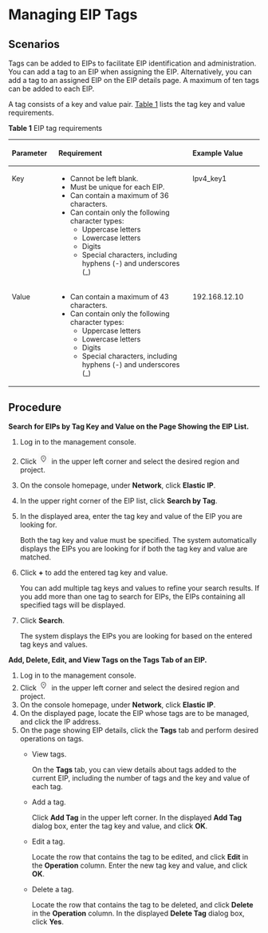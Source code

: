 # Managing EIP Tags<a name="en-us_topic_0068145818"></a>

## Scenarios<a name="section51463883214456"></a>

Tags can be added to EIPs to facilitate EIP identification and administration. You can add a tag to an EIP when assigning the EIP. Alternatively, you can add a tag to an assigned EIP on the EIP details page. A maximum of ten tags can be added to each EIP.

A tag consists of a key and value pair.  [Table 1](#ted9687ca14074ef785241145365a6175)  lists the tag key and value requirements.

**Table  1**  EIP tag requirements

<a name="ted9687ca14074ef785241145365a6175"></a>
<table><thead align="left"><tr id="rd57708e01e6443a9805ca72f554fae7f"><th class="cellrowborder" valign="top" width="18.54%" id="mcps1.2.4.1.1"><p id="abc7708d69440476086850b219c70efa8"><a name="abc7708d69440476086850b219c70efa8"></a><a name="abc7708d69440476086850b219c70efa8"></a><strong id="b842352706165123"><a name="b842352706165123"></a><a name="b842352706165123"></a>Parameter</strong></p>
</th>
<th class="cellrowborder" valign="top" width="53.39%" id="mcps1.2.4.1.2"><p id="a0df2f83c3277432ab05b525e4ffb1c2c"><a name="a0df2f83c3277432ab05b525e4ffb1c2c"></a><a name="a0df2f83c3277432ab05b525e4ffb1c2c"></a><strong id="b842352706174218"><a name="b842352706174218"></a><a name="b842352706174218"></a>Requirement</strong></p>
</th>
<th class="cellrowborder" valign="top" width="28.07%" id="mcps1.2.4.1.3"><p id="a902e732241f94e96b0b1b718cf7ed639"><a name="a902e732241f94e96b0b1b718cf7ed639"></a><a name="a902e732241f94e96b0b1b718cf7ed639"></a><strong id="b842352706174227"><a name="b842352706174227"></a><a name="b842352706174227"></a>Example Value</strong></p>
</th>
</tr>
</thead>
<tbody><tr id="r95612b479088487b99e620f90b71f798"><td class="cellrowborder" valign="top" width="18.54%" headers="mcps1.2.4.1.1 "><p id="a7694a48138124d1daf3804556a27bfd6"><a name="a7694a48138124d1daf3804556a27bfd6"></a><a name="a7694a48138124d1daf3804556a27bfd6"></a>Key</p>
</td>
<td class="cellrowborder" valign="top" width="53.39%" headers="mcps1.2.4.1.2 "><a name="uac40e19ce4ac49d0913d48b334564c45"></a><a name="uac40e19ce4ac49d0913d48b334564c45"></a><ul id="uac40e19ce4ac49d0913d48b334564c45"><li>Cannot be left blank.</li><li>Must be unique for each EIP.</li><li>Can contain a maximum of 36 characters.</li><li>Can contain only the following character types:<a name="uccb317c6616b4445aa84b125e5aa017f"></a><a name="uccb317c6616b4445aa84b125e5aa017f"></a><ul id="uccb317c6616b4445aa84b125e5aa017f"><li>Uppercase letters</li><li>Lowercase letters</li><li>Digits</li><li>Special characters, including hyphens (-) and underscores (_)</li></ul>
</li></ul>
</td>
<td class="cellrowborder" valign="top" width="28.07%" headers="mcps1.2.4.1.3 "><p id="a1a10de6d67c04555a3508a8cdc3500e7"><a name="a1a10de6d67c04555a3508a8cdc3500e7"></a><a name="a1a10de6d67c04555a3508a8cdc3500e7"></a>Ipv4_key1</p>
</td>
</tr>
<tr id="r32a79d8bde844fda8a6254383317e58f"><td class="cellrowborder" valign="top" width="18.54%" headers="mcps1.2.4.1.1 "><p id="a1ebd1dda592448d49631c7f099519113"><a name="a1ebd1dda592448d49631c7f099519113"></a><a name="a1ebd1dda592448d49631c7f099519113"></a>Value</p>
</td>
<td class="cellrowborder" valign="top" width="53.39%" headers="mcps1.2.4.1.2 "><a name="uaf17b1ea9b9a4e58b95cafefa2898283"></a><a name="uaf17b1ea9b9a4e58b95cafefa2898283"></a><ul id="uaf17b1ea9b9a4e58b95cafefa2898283"><li>Can contain a maximum of 43 characters.</li><li>Can contain only the following character types:<a name="ub74c759faad544c3b4428accc9c42b80"></a><a name="ub74c759faad544c3b4428accc9c42b80"></a><ul id="ub74c759faad544c3b4428accc9c42b80"><li>Uppercase letters</li><li>Lowercase letters</li><li>Digits</li><li>Special characters, including hyphens (-) and underscores (_)</li></ul>
</li></ul>
</td>
<td class="cellrowborder" valign="top" width="28.07%" headers="mcps1.2.4.1.3 "><p id="a21a035aeb72143f5ab0fd45a08248d08"><a name="a21a035aeb72143f5ab0fd45a08248d08"></a><a name="a21a035aeb72143f5ab0fd45a08248d08"></a>192.168.12.10</p>
</td>
</tr>
</tbody>
</table>

## Procedure<a name="section4374728222113"></a>

**Search for EIPs by Tag Key and Value on the Page Showing the EIP List.**

1.  Log in to the management console.
2.  Click  ![](figures/icon-region.png)  in the upper left corner and select the desired region and project.
3.  On the console homepage, under  **Network**, click  **Elastic IP**.
4.  In the upper right corner of the EIP list, click  **Search by Tag**.
5.  In the displayed area, enter the tag key and value of the EIP you are looking for.

    Both the tag key and value must be specified. The system automatically displays the EIPs you are looking for if both the tag key and value are matched.

6.  Click  **+**  to add the entered tag key and value.

    You can add multiple tag keys and values to refine your search results. If you add more than one tag to search for EIPs, the EIPs containing all specified tags will be displayed.

7.  Click  **Search**.

    The system displays the EIPs you are looking for based on the entered tag keys and values.


**Add, Delete, Edit, and View Tags on the Tags Tab of an EIP.**

1.  Log in to the management console.
2.  Click  ![](figures/icon-region.png)  in the upper left corner and select the desired region and project.
3.  On the console homepage, under  **Network**, click  **Elastic IP**.
4.  On the displayed page, locate the EIP whose tags are to be managed, and click the IP address.
5.  On the page showing EIP details, click the  **Tags**  tab and perform desired operations on tags.
    -   View tags.

        On the  **Tags**  tab, you can view details about tags added to the current EIP, including the number of tags and the key and value of each tag.

    -   Add a tag.

        Click  **Add Tag**  in the upper left corner. In the displayed  **Add Tag**  dialog box, enter the tag key and value, and click  **OK**.

    -   Edit a tag.

        Locate the row that contains the tag to be edited, and click  **Edit**  in the  **Operation**  column. Enter the new tag key and value, and click  **OK**.

    -   Delete a tag.

        Locate the row that contains the tag to be deleted, and click  **Delete**  in the  **Operation**  column. In the displayed  **Delete Tag**  dialog box, click  **Yes**.



